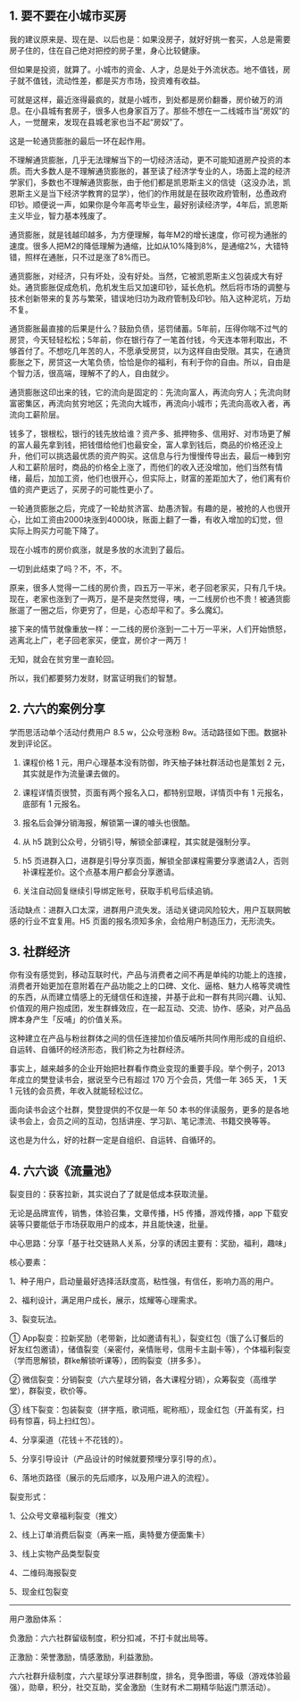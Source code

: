 ## 1. 要不要在小城市买房

我的建议原来是、现在是、以后也是：如果没房子，就好好挑一套买，人总是需要房子住的，住在自己绝对把控的房子里，身心比较健康。

但如果是投资，就算了。小城市的资金、人才，总是处于外流状态。地不值钱，房子就不值钱，流动性差，都是买方市场，投资难有收益。

可就是这样，最近涨得最疯的，就是小城市，到处都是房价翻番，房价破万的消息。在小县城有套房子，很多人也身家百万了。那些不想在一二线城市当“房奴”的人，一觉醒来，发现在县城老家也当不起“房奴”了。

这是一轮通货膨胀的最后一环在起作用。

不理解通货膨胀，几乎无法理解当下的一切经济活动，更不可能知道房产投资的本质。而大多数人是不理解通货膨胀的，甚至读了经济学专业的人，场面上混的经济学家们，多数也不理解通货膨胀，由于他们都是凯恩斯主义的信徒（这没办法，凯恩斯主义是当下经济学教育的显学），他们的作用就是在鼓吹政府管制，怂恿政府印钞。顺便说一声，如果你是今年高考毕业生，最好别读经济学，4年后，凯恩斯主义毕业，智力基本残废了。

通货膨胀，就是钱越印越多，为方便理解，每年M2的增长速度，你可视为通胀的速度。很多人把M2的降低理解为通缩，比如从10%降到8%，是通缩2%，大错特错，照样在通胀，只不过是涨了8%而已。

通货膨胀，对经济，只有坏处，没有好处。当然，它被凯恩斯主义包装成大有好处。通货膨胀促成危机，危机发生后又加速印钞，延长危机。然后将市场的调整与技术创新带来的复苏与繁荣，错误地归功为政府管制及印钞。陷入这种泥坑，万劫不复。

通货膨胀最直接的后果是什么？鼓励负债，惩罚储蓄。5年前，压得你喘不过气的房贷，今天轻轻松松；5年前，你在银行存了一笔首付钱，今天连本带利取出，不够首付了。不想吃几年苦的人，不愿承受房贷，以为这样自由受限。其实，在通货膨胀之下，房贷这一大笔负债，恰恰是你的福利，有利于你的自由。所以，自由是个智力活，很高端，理解不了的人，自由就少。

通货膨胀这印出来的钱，它的流向是固定的：先流向富人，再流向穷人；先流向财富密集区，再流向贫穷地区；先流向大城市，再流向小城市；先流向高收入者，再流向工薪阶层。

钱多了，银根松，银行的钱先放给谁？资产多、抵押物多、信用好、对市场更了解的富人最先拿到钱，把钱借给他们也最安全，富人拿到钱后，商品的价格还没上升，他们可以挑选最优质的资产购买。这信息与行为慢慢传导出去，最后一棒到穷人和工薪阶层时，商品的价格全上涨了，而他们的收入还没增加，他们当然有情绪，最后，加加工资，他们也很开心，但实际上，财富的差距加大了，他们离有价值的资产更远了，买房子的可能性更小了。

一轮通货膨胀之后，完成了一轮劫贫济富、劫愚济智。有趣的是，被抢的人也很开心，比如工资由2000块涨到4000块，账面上翻了一番，有收入增加的幻觉，但实际上购买力可能下降了。

现在小城市的房价疯涨，就是多放的水流到了最后。

一切到此结束了吗？不，不，不。

原来，很多人觉得一二线的房价贵，四五万一平米，老子回老家买，只有几千块。现在，老家也涨到了一两万，是不是突然觉得，咦，一二线房价也不贵！被通货膨胀遛了一圈之后，你更穷了，但是，心态却平和了。多么魔幻。

接下来的情节就像重放一样：一二线的房价涨到一二十万一平米，人们开始愤怒，逃离北上广，老子回老家买，便宜，房价才一两万！

无知，就会在贫穷里一直轮回。

所以，我们都要努力发财，财富证明我们的智慧。

## 2. 六六的案例分享
学而思活动单个活动付费用户 8.5 w，公众号涨粉 8w。活动路径如下图。数据补发到评论区。

1. 课程价格 1 元，用户心理基本没有防御，昨天柚子妹社群活动也是策划 2 元，其实就是作为流量课去做的。

2. 课程详情页很赞，页面有两个报名入口，都特别显眼，详情页中有 1 元报名，底部有 1 元报名。

3. 报名后会弹分销海报，解锁第一课的噱头也很酷。

4. 从 h5 跳到公众号，分销引导，解锁全部课程，其实就是强制分享。

5. h5 页进群入口，进群是引导分享页面，解锁全部课程需要分享邀请2人，否则补课程差价。这个点基本用户都会分享邀请。

6. 关注自动回复继续引导绑定账号，获取手机号后续追销。

活动缺点：进群入口太深，进群用户流失发。活动关键词风险较大，用户互联网敏感的行业不宜复用。H5 页面的报名须知多余，会给用户制造压力，无形流失。

## 3. 社群经济

你有没有感觉到，移动互联时代，产品与消费者之间不再是单纯的功能上的连接，消费者开始更加在意附着在产品功能之上的口碑、文化、逼格、魅力人格等灵魂性的东西，从而建立情感上的无缝信任和连接，并基于此和一群有共同兴趣、认知、价值观的用户抱成团，发生群蜂效应，在一起互动、交流、协作、感染，对产品品牌本身产生「反哺」的价值关系。

这种建立在产品与粉丝群体之间的信任连接加价值反哺所共同作用形成的自组织、自运转、自循环的经济形态，我们称之为社群经济。

事实上，越来越多的企业开始把社群看作商业变现的重要手段。举个例子，2013 年成立的樊登读书会，据说至今已有超过 170 万个会员，凭借一年 365 天， 1 天 1 元钱的会员费，年收入就能轻松过亿。

面向读书会这个社群，樊登提供的不仅是一年 50 本书的伴读服务，更多的是各地读书会上，会员之间的互动，包括讲座、学习趴、笔记漂流、书籍交换等等。

这也是为什么，好的社群一定是自组织、自运转、自循环的。

## 4. 六六谈《流量池》
裂变目的：获客拉新，其实说白了了就是低成本获取流量。

无论是品牌宣传，销售，体验召集，文章传播，H5 传播，游戏传播，app 下载安装等只要能低于市场获取用户的成本，并且能快速，批量。

中心思路：分享「基于社交链熟人关系，分享的诱因主要有：奖励，福利，趣味」

核心要素：

1、种子用户，启动量最好选择活跃度高，粘性强，有信任，影响力高的用户。

2、福利设计，满足用户成长，展示，炫耀等心理需求。

3、裂变玩法。

① App裂变：拉新奖励（老带新，比如邀请有礼），裂变红包（饿了么订餐后的好友红包邀请），储值裂变（亲密付，亲情账号，信用卡主副卡等），个体福利裂变（学而思解锁，群ke解锁听课等），团购裂变（拼多多）。

② 微信裂变：分销裂变（六六星球分销，各大课程分销），众筹裂变（高维学堂），群裂变，砍价等。

③ 线下裂变：包装裂变（拼字瓶，歌词瓶，昵称瓶），现金红包（开盖有奖，扫码有惊喜，码上扫红包）。

4、分享渠道（花钱＋不花钱的）。

5、分享引导设计（产品设计的时候就要预埋分享引导的点）。

6、落地页路径（展示的先后顺序，以及用户进入的流程）。

裂变形式：

1、公众号文章福利裂变（推文）

2、线上订单消费后裂变（再来一瓶，奥特曼方便面集卡）

3、线上实物产品类型裂变

4、二维码海报裂变

5、现金红包裂变

***

用户激励体系：

负激励：六六社群留级制度，积分扣减，不打卡就出局等。

正激励：荣誉激励，情感激励，利益激励。

六六社群升级制度，六六星球分享进群制度，排名，竞争图谱，等级（游戏体验最强），勋章，积分，社交互助，奖金激励（生财有术二期精华贴返门票活动）。

